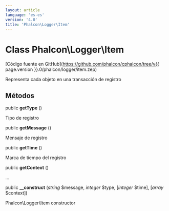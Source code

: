 ```yaml
---
layout: article
language: 'es-es'
version: '4.0'
title: 'Phalcon\Logger\Item'
---
```

# Class **Phalcon\Logger\Item**

[Código fuente en GitHub](https://github.com/phalcon/cphalcon/tree/v{{ page.version }}.0/phalcon/logger/item.zep)

Representa cada objeto en una transacción de registro

## Métodos

public **getType** ()

Tipo de registro

public **getMessage** ()

Mensaje de registro

public **getTime** ()

Marca de tiempo del registro

public **getContext** ()

...

public **__construct** (*string* $message, *integer* $type, [*integer* $time], [*array* $context])

Phalcon\Logger\Item constructor